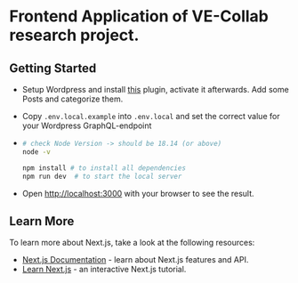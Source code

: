 # Frontend Application of VE-Collab research project.

## Getting Started

- Setup Wordpress and install [this](https://www.wpgraphql.com/) plugin, activate it afterwards. Add some Posts and categorize them.

- Copy `.env.local.example` into `.env.local` and set the correct value for your Wordpress GraphQL-endpoint

-   ```bash
    # check Node Version -> should be 18.14 (or above)
    node -v

    npm install # to install all dependencies
    npm run dev  # to start the local server
    ```

- Open [http://localhost:3000](http://localhost:3000) with your browser to see the result.

## Learn More

To learn more about Next.js, take a look at the following resources:

-   [Next.js Documentation](https://nextjs.org/docs) - learn about Next.js features and API.
-   [Learn Next.js](https://nextjs.org/learn) - an interactive Next.js tutorial.